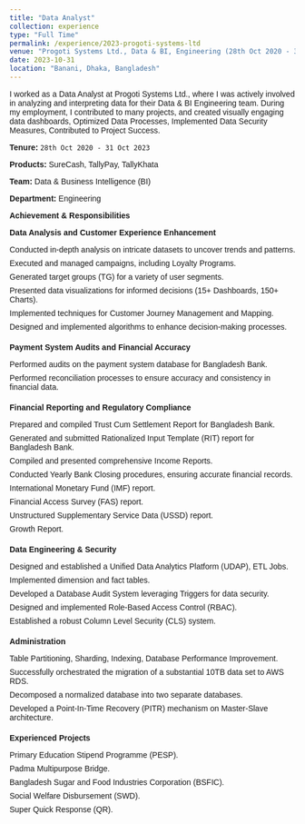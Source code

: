 ```yaml
---
title: "Data Analyst"
collection: experience
type: "Full Time"
permalink: /experience/2023-progoti-systems-ltd
venue: "Progoti Systems Ltd., Data & BI, Engineering (28th Oct 2020 - 31 Oct 2023)"
date: 2023-10-31
location: "Banani, Dhaka, Bangladesh"
---
```


I worked as a Data Analyst at Progoti Systems Ltd., where I was actively involved in analyzing and interpreting data for their Data & BI Engineering team. During my employment, I contributed to many projects, and created visually engaging data dashboards, Optimized Data Processes, Implemented Data Security Measures, Contributed to Project Success.

**Tenure:** `28th Oct 2020 - 31 Oct 2023`

**Products:** SureCash, TallyPay, TallyKhata

**Team:** Data & Business Intelligence (BI)

**Department:** Engineering

**Achievement & Responsibilities**

<body style="font-family: Arial, sans-serif;">
<div style="margin-bottom: 20px;">
  <strong style="font-weight: bold;">Data Analysis and Customer Experience Enhancement</strong>
  <ul style="list-style-type: none; padding: 0;">
    <li style="margin-bottom: 8px;">Conducted in-depth analysis on intricate datasets to uncover trends and patterns.</li>
    <li style="margin-bottom: 8px;">Executed and managed campaigns, including Loyalty Programs.</li>
    <li style="margin-bottom: 8px;">Generated target groups (TG) for a variety of user segments.</li>
    <li style="margin-bottom: 8px;">Presented data visualizations for informed decisions (15+ Dashboards, 150+ Charts).</li>
    <li style="margin-bottom: 8px;">Implemented techniques for Customer Journey Management and Mapping.</li>
    <li style="margin-bottom: 8px;">Designed and implemented algorithms to enhance decision-making processes.</li>
  </ul>
</div>

<div style="margin-bottom: 20px;">
  <strong style="font-weight: bold;">Payment System Audits and Financial Accuracy</strong>
  <ul style="list-style-type: none; padding: 0;">
    <li style="margin-bottom: 8px;">Performed audits on the payment system database for Bangladesh Bank.</li>
    <li style="margin-bottom: 8px;">Performed reconciliation processes to ensure accuracy and consistency in financial data.</li>
  </ul>
</div>

<div style="margin-bottom: 20px;">
  <strong style="font-weight: bold;">Financial Reporting and Regulatory Compliance</strong>
  <ul style="list-style-type: none; padding: 0;">
    <li style="margin-bottom: 8px;">Prepared and compiled Trust Cum Settlement Report for Bangladesh Bank.</li>
    <li style="margin-bottom: 8px;">Generated and submitted Rationalized Input Template (RIT) report for Bangladesh Bank.</li>
    <li style="margin-bottom: 8px;">Compiled and presented comprehensive Income Reports.</li>
    <li style="margin-bottom: 8px;">Conducted Yearly Bank Closing procedures, ensuring accurate financial records.</li>
    <li style="margin-bottom: 8px;">International Monetary Fund (IMF) report.</li>
    <li style="margin-bottom: 8px;">Financial Access Survey (FAS) report.</li>
    <li style="margin-bottom: 8px;">Unstructured Supplementary Service Data (USSD) report.</li>
    <li style="margin-bottom: 8px;">Growth Report.</li>
  </ul>
</div>

<div style="margin-bottom: 20px;">
  <strong style="font-weight: bold;">Data Engineering & Security</strong>
  <ul style="list-style-type: none; padding: 0;">
    <li style="margin-bottom: 8px;">Designed and established a Unified Data Analytics Platform (UDAP), ETL Jobs.</li>
    <li style="margin-bottom: 8px;">Implemented dimension and fact tables.</li>
    <li style="margin-bottom: 8px;">Developed a Database Audit System leveraging Triggers for data security.</li>
    <li style="margin-bottom: 8px;">Designed and implemented Role-Based Access Control (RBAC).</li>
    <li style="margin-bottom: 8px;">Established a robust Column Level Security (CLS) system.</li>
  </ul>
</div>

<div style="margin-bottom: 20px;">
  <strong style="font-weight: bold;">Administration</strong>
  <ul style="list-style-type: none; padding: 0;">
    <li style="margin-bottom: 8px;">Table Partitioning, Sharding, Indexing, Database Performance Improvement.</li>
    <li style="margin-bottom: 8px;">Successfully orchestrated the migration of a substantial 10TB data set to AWS RDS.</li>
    <li style="margin-bottom: 8px;">Decomposed a normalized database into two separate databases.</li>
    <li style="margin-bottom: 8px;">Developed a Point-In-Time Recovery (PITR) mechanism on Master-Slave architecture.</li>
  </ul>
</div>

<div style="margin-bottom: 20px;">
  <strong style="font-weight: bold;">Experienced Projects</strong>
  <ul style="list-style-type: none; padding: 0;">
    <li style="margin-bottom: 8px;">Primary Education Stipend Programme (PESP).</li>
    <li style="margin-bottom: 8px;">Padma Multipurpose Bridge.</li>
    <li style="margin-bottom: 8px;">Bangladesh Sugar and Food Industries Corporation (BSFIC).</li>
    <li style="margin-bottom: 8px;">Social Welfare Disbursement (SWD).</li>
    <li style="margin-bottom: 8px;">Super Quick Response (QR).</li>
  </ul>
</div>

</body>